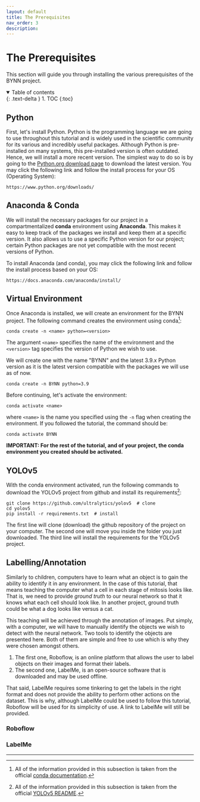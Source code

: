 ```yaml
---
layout: default
title: The Prerequisites
nav_order: 3
description:
---
```


# The Prerequisites

This section will guide you through installing the various prerequisites of the BYNN project.

<details open markdown="block">
  <summary>
    Table of contents
  </summary>
  {: .text-delta }
1. TOC
{:toc}
</details>

## Python

First, let's install Python. Python is the programming language we are going to use throughout this tutorial and is widely used in the scientific community for its various and incredibly useful packages. Although Python is pre-installed on many systems, this pre-installed version is often outdated. Hence, we will install a more recent version. The simplest way to do so is by going to the [Python.org download page](https://www.python.org/downloads/) to download the latest version. You may click the following link and follow the install process for your OS (Operating System):

```
https://www.python.org/downloads/
```

## Anaconda & Conda

We will install the necessary packages for our project in a compartmentalized **conda** environment using **Anaconda**. This makes it easy to keep track of the packages we install and keep them at a specific version. It also allows us to use a specific Python version for our project; certain Python packages are not yet compatible with the most recent versions of Python.

To install Anaconda (and conda), you may click the following link and follow the install process based on your OS:

```
https://docs.anaconda.com/anaconda/install/
```

## Virtual Environment

Once Anaconda is installed, we will create an environment for the BYNN project. The following command creates the environment using conda[^condasupport]:

```
conda create -n <name> python=<version>
```

The argument `<name>` specifies the name of the environment and the `<version>` tag specifies the version of Python we wish to use.

We will create one with the name "BYNN" and the latest 3.9.x Python version as it is the latest version compatible with the packages we will use as of now.

```
conda create -n BYNN python=3.9
```

Before continuing, let's activate the environment:

```
conda activate <name>
```

where `<name>` is the name you specified using the `-n` flag when creating the environment. If you followed the tutorial, the command should be:

```
conda activate BYNN
```

**IMPORTANT: For the rest of the tutorial, and of your project, the conda environment you created should be activated.**

## YOLOv5

With the conda environment activated, run the following commands to download the YOLOv5 project from github and install its requirements[^yolov5support]:

```
git clone https://github.com/ultralytics/yolov5  # clone
cd yolov5
pip install -r requirements.txt  # install
```

The first line will clone (download) the github repository of the project on your computer. The second one will move you inside the folder you just downloaded. The third line will install the requirements for the YOLOv5 project.

## Labelling/Annotation

Similarly to children, computers have to learn what an object is to gain the ability to identify it in any environment. In the case of this tutorial, that means teaching the computer what a cell in each stage of mitosis looks like. That is, we need to provide _ground truth_ to our neural network so that it knows what each cell should look like. In another project, ground truth could be what a dog looks like versus a cat.

This teaching will be achieved through the annotation of images. Put simply, with a computer, we will have to manually identify the objects we wish to detect with the neural network. Two tools to identify the objects are presented here. Both of them are simple and free to use which is why they were chosen amongst others.

1. The first one, Roboflow, is an online platform that allows the user to label objects on their images and format their labels.
2. The second one, LabelMe, is an open-source software that is downloaded and may be used offline.

That said, LabelMe requires some tinkering to get the labels in the right format and does not provide the ability to perform other actions on the dataset. This is why, although LabelMe could be used to follow this tutorial, Roboflow will be used for its simplicity of use. A link to LabelMe will still be provided.

### Roboflow

### LabelMe

---

[^condasupport]: All of the information provided in this subsection is taken from the official [conda documentation](https://conda.io/projects/conda/en/latest/user-guide/tasks/manage-environments.html).
[^yolov5support]: All of the information provided in this subsection is taken from the official [YOLOv5 README](https://conda.io/projects/conda/en/latest/user-guide/tasks/manage-environments.html).
